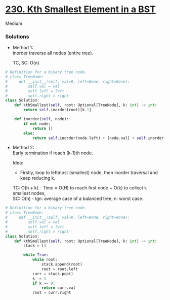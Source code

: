 # [230. Kth Smallest Element in a BST](https://leetcode.com/problems/kth-smallest-element-in-a-bst/description/?envType=company&envId=amazon&favoriteSlug=amazon-six-months)

Medium

### Solutions

- Method 1:\
  inorder traverse all nodes (entire tree).

  TC, SC: O(n)

```python
# Definition for a binary tree node.
# class TreeNode:
#     def __init__(self, val=0, left=None, right=None):
#         self.val = val
#         self.left = left
#         self.right = right
class Solution:
    def kthSmallest(self, root: Optional[TreeNode], k: int) -> int:
        return self.inorder(root)[k-1]

    def inorder(self, node):
        if not node:
            return []
        else:
            return self.inorder(node.left) + [node.val] + self.inorder(node.right)
```


- Method 2:\
  Early termination if reach (k-1)th node.

  Idea:
  - Firstly, loop to leftmost (smallest) node, then inorder traversal and keep reducing k.

  TC: O(h + k) - Time = O(H) to reach first node + O(k) to collect k smallest nodes, \
  SC: O(h) - lgn: average case of a balanced tree; n: worst case.

```python
# Definition for a binary tree node.
# class TreeNode:
#     def __init__(self, val=0, left=None, right=None):
#         self.val = val
#         self.left = left
#         self.right = right
class Solution:
    def kthSmallest(self, root: Optional[TreeNode], k: int) -> int:
        stack = []

        while True:
            while root:
                stack.append(root)
                root = root.left
            curr = stack.pop()
            k -= 1
            if k == 0:
                return curr.val
            root = curr.right
```
